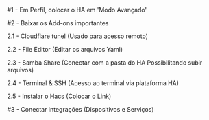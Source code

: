 #1 - Em Perfil, colocar o HA em 'Modo Avançado'


#2 - Baixar os Add-ons importantes

2.1 - Cloudflare tunel (Usado para acesso remoto)

2.2 - File Editor (Editar os arquivos Yaml)

2.3 - Samba Share (Conectar com a pasta do HA Possibilitando subir arquivos)

2.4 - Terminal & SSH (Acesso ao terminal via plataforma HA)

2.5 - Instalar o Hacs (Colocar o Link)

#3 - Conectar integrações (Dispositivos e Serviços)
